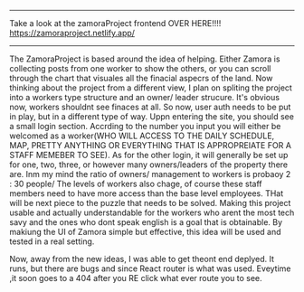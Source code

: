 ________________________________________________________

Take a look at the zamoraProject frontend OVER HERE!!!!
https://zamoraproject.netlify.app/ 


________________________________________________________


The ZamoraProject is based around the idea of helping. Either Zamora is collecting posts from one worker to show the others, or you can scroll through the chart that visuales all the finacial aspecrs of the land. Now thinking about the project from a different view, I plan on spliting the project into a workers type structure and an owner/ leader strucure.  It's obvious now, workers shouldnt see finaces at all. So now, user auth needs to be put in play, but in a different type of way. Uppn entering the site, you should see a small login section. Accrding to the number you input you will either be welcomed as a worker(WHO WILL ACCESS TO THE DAILY SCHEDULE, MAP, PRETTY ANYTHING OR EVERYTHING THAT IS APPROPREIATE FOR A STAFF MEMEBER TO SEE). As for the other login, it will generally be set up for one, two, three, or however many owners/leaders of the property there are. Inm my mind the ratio of owners/ management to workers is probaoy 2 : 30 people/ The levels of workers also chage, of course these staff members need to have more access than the base level employees. THat will be next piece to the puzzle that needs to be solved. Making this project usable and actually understandable for the workers who arent the most tech savy and the ones who dont speak english is a goal that is obtainable. By makiung the UI of Zamora simple but effective, this idea will be used and tested in a real setting. 


Now, away from the new ideas, I was able to get theont end deplyed. It runs, but there are bugs and since React router is what was used. Eveytime ,it soon goes to a 404 after you RE click what ever route you to see. 



